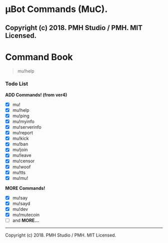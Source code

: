 μBot Commands (MuC).
=======================
Copyright (c) 2018. PMH Studio / PMH. MIT Licensed.
-------------------------------------------------------

# Command Book
> mu!help

### Todo List
**ADD Commands! (from ver4)**
- [x] mu!
- [x] mu!help
- [x] mu!ping
- [x] mu!myinfo
- [x] mu!serverinfo
- [x] mu!report
- [x] mu!kick
- [x] mu!ban
- [x] mu!join
- [x] mu!leave
- [x] mu!censor
- [x] mu!woof
- [x] mu!tts
- [x] mu!mu!

**MORE Commands!**
- [x] mu!say
- [x] mu!sayd
- [x] mu!dev
- [x] mu!mutecoin
- [ ] and **MORE...**

-------------------------------------------------------
Copyright (c) 2018. PMH Studio / PMH. MIT Licensed.
